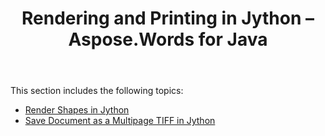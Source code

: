 ﻿---
title: Rendering and Printing in Jython – Aspose.Words for Java
articleTitle: Rendering and Printing in Jython
linktitle: Rendering and Printing in Jython
description: "Rendering and Printing Document using Jython."
type: docs
weight: 40
url: /java/rendering-and-printing-in-jython/
---

This section includes the following topics:

- [Render Shapes in Jython](/words/java/render-shapes-in-jython/)
- [Save Document as a Multipage TIFF in Jython](/words/java/save-document-as-a-multipage-tiff-in-jython/)
